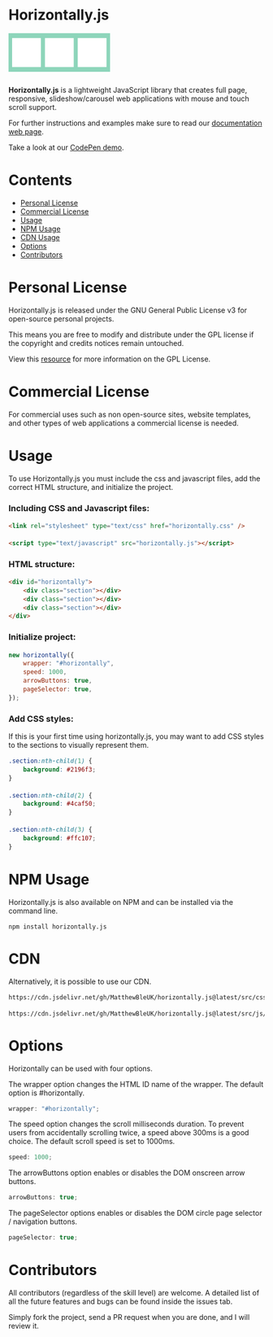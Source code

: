 # Horizontally.js

<img src="logo.svg" alt="Markdown Monster icon" width="200" style="margin-bottom: 10px" />

<strong>Horizontally.js</strong> is a lightweight JavaScript library that creates full page, responsive, slideshow/carousel web applications with mouse and touch scroll support.

For further instructions and examples make sure to read our <a href="https://matthewbleuk.github.io/horizontally.js-docs/">documentation web page</a>.

Take a look at our [CodePen demo](https://horizontally.com).

# Contents

-   [Personal License](#Personal-License)
-   [Commercial License](#Commercial-License)
-   [Usage](#Usage)
-   [NPM Usage](#NPM-Usage)
-   [CDN Usage](#CDN-Usage)
-   [Options](#Options)
-   [Contributors](#Contributors)

# Personal License

Horizontally.js is released under the GNU General Public License v3 for open-source personal projects.

This means you are free to modify and distribute under the GPL license if the copyright and credits notices remain untouched.

View this [resource](https://choosealicense.com/licenses/gpl-3.0/) for more information on the GPL License.

# Commercial License

For commercial uses such as non open-source sites, website templates, and other types of web applications a commercial license is needed.

<!-- For more information on commercial licenses, take a look at our site ().  -->

# Usage

To use Horizontally.js you must include the css and javascript files, add the correct HTML structure, and initialize the project.

### Including CSS and Javascript files:

```html
<link rel="stylesheet" type="text/css" href="horizontally.css" />

<script type="text/javascript" src="horizontally.js"></script>
```

### HTML structure:

```html
<div id="horizontally">
    <div class="section"></div>
    <div class="section"></div>
    <div class="section"></div>
</div>
```

### Initialize project:

```javascript
new horizontally({
    wrapper: "#horizontally",
    speed: 1000,
    arrowButtons: true,
    pageSelector: true,
});
```

### Add CSS styles:

If this is your first time using horizontally.js, you may want to add CSS styles to the sections to visually represent them.

```css
.section:nth-child(1) {
    background: #2196f3;
}

.section:nth-child(2) {
    background: #4caf50;
}

.section:nth-child(3) {
    background: #ffc107;
}
```

# NPM Usage

Horizontally.js is also available on NPM and can be installed via the command line.

```
npm install horizontally.js
```

# CDN

Alternatively, it is possible to use our CDN.

```
https://cdn.jsdelivr.net/gh/MatthewBleUK/horizontally.js@latest/src/css/horizontally.css

https://cdn.jsdelivr.net/gh/MatthewBleUK/horizontally.js@latest/src/js/horizontally.js
```

# Options

Horizontally can be used with four options.

The wrapper option changes the HTML ID name of the wrapper. The default option is #horizontally.

```javascript
wrapper: "#horizontally";
```

The speed option changes the scroll milliseconds duration. To prevent users from accidentally scrolling twice, a speed above 300ms is a good choice. The default scroll speed is set to 1000ms.

```javascript
speed: 1000;
```

The arrowButtons option enables or disables the DOM onscreen arrow buttons.

```javascript
arrowButtons: true;
```

The pageSelector options enables or disables the DOM circle page selector / navigation buttons.

```javascript
pageSelector: true;
```

# Contributors

All contributors (regardless of the skill level) are welcome. A detailed list of all the future features and bugs can be found inside the issues tab.

Simply fork the project, send a PR request when you are done, and I will review it.
